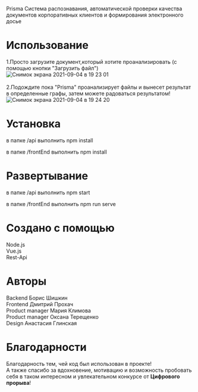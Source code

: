  Prisma
Система распознавания, автоматической проверки качества документов корпоративных клиентов и формирования электронного досье
# Использование
1.Просто загрузите документ,который хотите проанализировать (с помощью кнопки "Загрузить файл")
<br> ![Снимок экрана 2021-09-04 в 19 23 01](https://user-images.githubusercontent.com/75037261/132104777-4486a8ad-afa6-4f7e-9e92-49db4fa69cb5.png)<br><br>
2.Подождите пока "Prisma" проанализирует файлы и вынесет результат в определенные графы, затем можете радоваться результатом!
<br> ![Снимок экрана 2021-09-04 в 19 24 20](https://user-images.githubusercontent.com/75037261/132104881-93d833cf-d85b-40b4-a122-4850e7fd567e.png)<br>
# Установка

в папке /api выполнить
    npm install
    
в папке /frontEnd выполнить
    npm install   
    
# Развертывание

в папке /api выполнить
    npm start
    
в папке /frontEnd выполнить
    npm run serve

# Создано с помощью
Node.js <br>
Vue.js <br>
Rest-Api 
# Авторы
Backend Борис Шишкин<br>
Frontend Дмитрий Прохач<br>
Product manager Мария Климова<br>
Product manager Оксана Терещенко<br>
Design Анастасия Глинская
# Благодарности
Благодарность тем, чей код был использован в проекте!<br>
А также спасибо за вдохновение, мотивацию и возможность пробовать себя в таком интересном и увлекательном конкурсе от <b>Цифрового прорыва</b>!<br>
